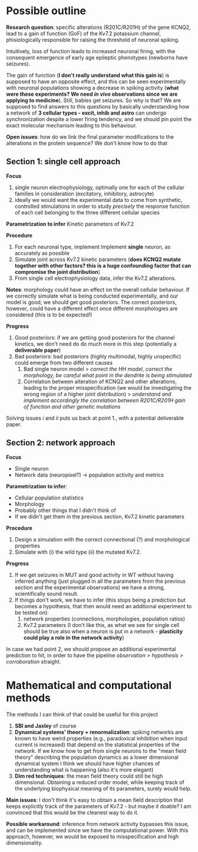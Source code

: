 # Possible outline

**Research question**: specific alterations (R201C/R201H) of the gene KCNQ2,
lead to a gain of function (GoF) of the Kv7.2 potassium channel, phisiologically
responsible for raising the threshold of neuronal spiking.

Intuitively, loss of function leads to increased neuronal firing, with the
consequent emergence of early age epileptic phenotypes (newborns have seizures). 

The gain of function (**I don't really understand what this gain is**) is
supposed to have an opposite effect, and this can be seen experimentally with
neuronal populations showing a decrease in spiking activity (**what were these
experiments? We need _in vivo_ observations since we are applying to
medicine**). Still, babies get seizures. So why is that? We are supposed to
find answers to this questions by basically understanding how a network of **3
cellular types - excit, inhib and astro** can undergo synchronization despite a
lower firing tendency, and we should pin point the exact molecular mechanism
leading to this behaviour.

**Open issues**: how do we link the final parameter modifications to the
alterations in the protein sequence? We don't know how to do that

## Section 1: single cell approach

**Focus**
1. single neuron electrophysiology, optimally one for each of the cellular
families in consideration (excitatory, inhibitory, astrocyte)
2. ideally we would want the experimental data to come from synthetic, controlled
stimulations in order to study _precisely_ the response function of each
cell belonging to the three different cellular species

**Parametrization to infer**
Kinetic parameters of Kv7.2

**Procedure**
1. For each neuronal type, implement Implement **single** neuron, as accurately
as possible
2. Simulate joint across Kv7.2 kinetic parameters (**does KCNQ2 mutate together
with other factors? this is a huge confounding factor that can compromise the
joint distribution**)
3. From single cell electrophysiology data, infer the Kv7.2 alterations.

**Notes**: morphology could have an effect on the overall cellular behaviour. If
we correctly simulate what is being conducted experimentally, and our model is
good, we should get good posteriors. The correct posteriors, however, could have
a different effect once different morphologies are considered (this is to be
expected!)


**Progress**
1. Good posteriors: if we are getting good posteriors for the channel kinetics,
we don't need do do much more in this step (potentially a **deliverable paper**)
2. Bad posteriors: bad posteriors (highly multimodal, highly unspecific) could
emerge from two different causes
    1. Bad single neuron model > _correct the HH model, correct the morphology,
    be careful what point in the dendrite is being stimulated_
    2. Correlation between alteration of KCNQ2 and other alterations, leading to
    the proper misspecification (we would be investigating the wrong region of
    a higher joint distribution) > _understand and implement accordingly the
    correlation between R201C/R201H gain of function and other genetic
    mutations_

Solving issues _i_ and _ii_ puts us back at point 1., with a potential
deliverable paper.


## Section 2: network approach

**Focus**
- Single neuron
- Network data (neuropixel?) -> population activity and metrics

**Parametrization to infer**:
- Cellular population statistics
- Morphology
- Probably other things that I didn't think of
- If we didn't get them in the previous section, Kv7.2 kinetic parameters

**Procedure**
1. Design a simulation with the correct connectional (?) and morphological
   properties
2. Simulate with (i) the wild type (ii) the mutated Kv7.2.

**Progress**
1. If we get seizures in MUT and good activity in WT without having inferred
   anything (just plugged in all the parameters from the previous section and
   the experimental observations) we have a strong, scientifically sound result.
2. If things don't work, we have to infer (this stops being a prediction but
   becomes a hypothesis, that then would need an additional experiment to be
   tested on):
   1. network properties (connections, morphologies, population ratios)
   2. Kv7.2 parameters (I don't like this, as what we see for single cell should
      be true also when a neuron is put in a network - **plasticity could play a
      role in the network activity**)

In case we had point 2, we should propose an additional experimental prediction
to hit, in order to have the pipeline _observation > hypothesis > corroboration_
straight. 


# Mathematical and computational methods
The methods I can think of that could be useful for this project 
1. **SBI and Jaxley** of course
2. **Dynamical systems' theory + renormalization**: spiking networks are known to
   have weird properties (e.g., paradoxical inhibition when input current is
   increased) that depend on the statistical properties of the network. If we
   know how to get from single neurons to the "mean field theory" describing the
   population dynamics as a lower dimensional dynamical system I think we should
   have higher chances of understanding what is happening (also it's more
   elegant)
3. **Dim red techniques**: the mean field theory could still be high dimensional.
   Obtaining a reduced order model, while keeping track of
   the underlying biophysical meaning of its parameters, surely would help.

**Main issues**: I don't think it's easy to obtain a mean field description that
keeps explicitly track of the parameters of Kv7.2 - but maybe it doable? I am
convinced that this would be the cleanest way to do it.

**Possible workaround**: inference from network activity bypasses this issue, and
can be implemented since we have the computational power. With this approach,
however, we would be exposed to misspecification and high dimensionality.



